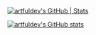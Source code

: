 <!--
**artfuldev/artfuldev** is a ✨ _special_ ✨ repository because its `README.md` (this file) appears on your GitHub profile.

Here are some ideas to get you started:

- 🔭 I’m currently working on ...
- 🌱 I’m currently learning ...
- 👯 I’m looking to collaborate on ...
- 🤔 I’m looking for help with ...
- 💬 Ask me about ...
- 📫 How to reach me: ...
- 😄 Pronouns: ...
- ⚡ Fun fact: ...
-->

[![artfuldev's GitHub | Stats](https://stats.quine.sh/artfuldev/github?theme=light)](https://quine.sh)

[![artfuldev's GitHub stats](https://github-readme-stats.vercel.app/api?username=artfuldev&count_private=true&show_icons=true)](https://github.com/anuraghazra/github-readme-stats)
